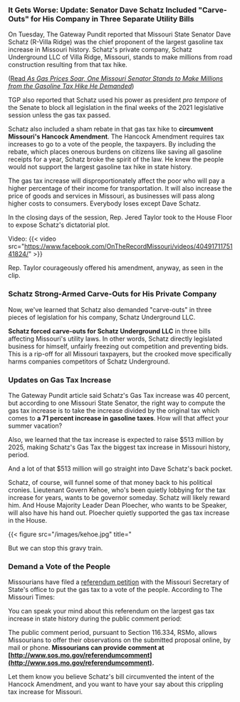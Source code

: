 
### It Gets Worse: Update: Senator Dave Schatz Included "Carve-Outs" for His Company in Three Separate Utility Bills 

On Tuesday, The Gateway Pundit reported that Missouri State Senator Dave Schatz (R-Villa Ridge) was the chief proponent of the largest gasoline tax increase in Missouri history. Schatz's private company, Schatz Underground LLC of Villa Ridge, Missouri, stands to make millions from road construction resulting from that tax hike.

([Read *As Gas Prices Soar, One Missouri Senator Stands to Make Millions from the Gasoline Tax Hike He Demanded*](https://www.thegatewaypundit.com/2021/05/gas-prices-soar-one-missouri-senator-stands-make-millions-gasoline-tax-hike-demanded/))

TGP also reported that Schatz used his power as president *pro tempore* of the Senate to block all legislation in the final weeks of the 2021 legislative session unless the gas tax passed. 

Schatz also included a sham rebate in that gas tax hike to **circumvent Missouri's Hancock Amendment**. The Hancock Amendment requires tax increases to go to a vote of the people, the taxpayers. By including the rebate, which places onerous burdens on citizens like saving all gasoline receipts for a year, Schatz broke the spirit of the law. He knew the people would not support the largest gasoline tax hike in state history. 

The gas tax increase will disproportionately affect the poor who will pay a higher percentage of their income for transportation. It will also increase the price of goods and services in Missouri, as businesses will pass along higher costs to consumers. Everybody loses except Dave Schatz. 

In the closing days of the session, Rep. Jered Taylor took to the House Floor to expose Schatz's dictatorial plot.

Video: {{< video src="https://www.facebook.com/OnTheRecordMissouri/videos/4049171175141824/" >}}

Rep. Taylor courageously offered his amendment, anyway, as seen in the clip. 


### Schatz Strong-Armed Carve-Outs for His Private Company

Now, we've learned that Schatz also demanded "carve-outs" in three pieces of legislation for his company, Schatz Underground LLC. 

**Schatz forced carve-outs for Schatz Underground LLC** in three bills affecting Missouri's utility laws. In other words, Schatz directly legislated business for himself, unfairly freezing out competition and preventing bids. This is a rip-off for all Missouri taxpayers, but the crooked move specifically harms companies competitors of Schatz Underground. 


### Updates on Gas Tax Increase

The Gateway Pundit article said Schatz's Gas Tax increase was 40 percent, but according to one Missouri State Senator, the right way to compute the gas tax increase is to take the increase divided by the original tax which comes to **a 71 percent increase in gasoline taxes**. How will that affect your summer vacation?

Also, we learned that the tax increase is expected to raise $513 million by 2025, making Schatz's Gas Tax the biggest tax increase in Missouri history, period. 

And a lot of that $513 million will go straight into Dave Schatz's back pocket.

Schatz, of course, will funnel some of that money back to his political cronies. Lieutenant Govern Kehoe, who's been quietly lobbying for the tax increase for years, wants to be governor someday. Schatz will likely reward him. And House Majority Leader Dean Ploecher, who wants to be Speaker, will also have his hand out. Ploecher quietly supported the gas tax increase in the House. 

{{< figure src="/images/kehoe.jpg" title="

But we can stop this gravy train. 

### Demand a Vote of the People

Missourians have filed a [referendum petition](https://www.sos.mo.gov/CMSImages/Elections/Petitions/2022-R001.pdf) with the Missouri Secretary of State's office to put the gas tax to a vote of the people. According to The Missouri Times:

You can speak your mind about this referendum on the largest gas tax increase in state history during the public comment period:

The public comment period, pursuant to Section 116.334, RSMo, allows Missourians to offer their observations on the submitted proposal online, by mail or phone. **Missourians can provide comment at [http://www.sos.mo.gov/referendumcomment](http://www.sos.mo.gov/referendumcomment).** 

Let them know you believe Schatz's bill circumvented the intent of the Hancock Amendment, and you want to have your say about this crippling tax increase for Missouri. 



<!--stackedit_data:
eyJwcm9wZXJ0aWVzIjoidGl0bGU6ID4tXG4gIFNlbi4gRGF2ZS
BTY2hhdHogRGVtYW5kIENhcnZlLU91dCBmb3IgSGlzIEZhbWls
eSBCdXNpbmVzcyBpbiBNdWx0aXBsZSBQaWVjZXNcbiAgb2YgTG
VnaXNsYXRpb25cbmF1dGhvcjogQmlsbCBIZW5uZXNzeVxudGFn
czogJ0RhdmUgU2NoYXR6LCAjTW9MZWcnXG5jYXRlZ29yaWVzOi
BQb2xpdGljc1xuZmVhdHVyZWRJbWFnZTogL2ltYWdlcy9TY2hh
dHouanBnXG5zdGF0dXM6IGRyYWZ0XG5kYXRlOiAnMjAyMS0wNS
0yMydcbiIsImhpc3RvcnkiOls0OTU0Nzc1MjgsMTkyODY4ODEx
MCw3MzA5OTgxMTZdfQ==
-->